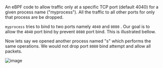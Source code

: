 
An eBPF code to allow traffic only at a specific TCP port (default 4040) for a given process name ("myprocess"). All the traffic to all other ports for only that process are be dropped.

`myprocess` tries to bind to two ports namely `4040` and `8080` . Our goal is to allow the `4040` port bind by prevent `8080` port bind. This is illustrated bellow. 

Now lets say we opened another process named "s" which performs the same operations. We would not drop port `8080` bind attempt and allow all packets.

![image](https://user-images.githubusercontent.com/83643646/224089064-3c00c390-c652-45f9-a6e6-9001fffc0c0a.png)
